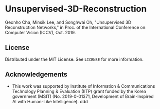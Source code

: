 # Unsupervised-3D-Reconstruction

Geonho Cha, Minsik Lee, and Songhwai Oh, "Unsupervised 3D Reconstruction Networks," in Proc. of the International Conference on Computer Vision (ICCV), Oct. 2019.

## License

Distributed under the MIT License. See `LICENSE` for more information.

<!-- ACKNOWLEDGEMENTS -->
## Acknowledgements
*  This work was supported by Institute of Information & Communications Technology Planning & Evaluation (IITP) grant funded by the Korea government (MSIT) (No. 2019-0-01371, Development of Brain-Inspired AI with Human-Like Intelligence).
ddd
